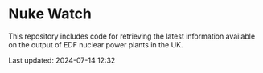 # Nuke Watch

This repository includes code for retrieving the latest information available on the output of EDF nuclear power plants in the UK.

Last updated: 2024-07-14 12:32